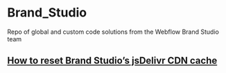 # Brand_Studio
Repo of global and custom code solutions from the Webflow Brand Studio team

## [How to reset Brand Studio’s jsDelivr CDN cache](https://docs.google.com/document/d/1HPZdS6Mbw_nWp_Od44FNVwaD0R-KqnxrThNrIQ0Eadc/edit?usp=sharing)
